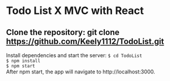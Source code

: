 # Todo List X MVC with React

## Clone the repository: git clone https://github.com/Keely1112/TodoList.git
Install dependencies and start the server:
   ```$ cd TodoList```  
   ```$ npm install```  
  ```$ npm start```  
After npm start, the app will navigate to http://localhost:3000.
